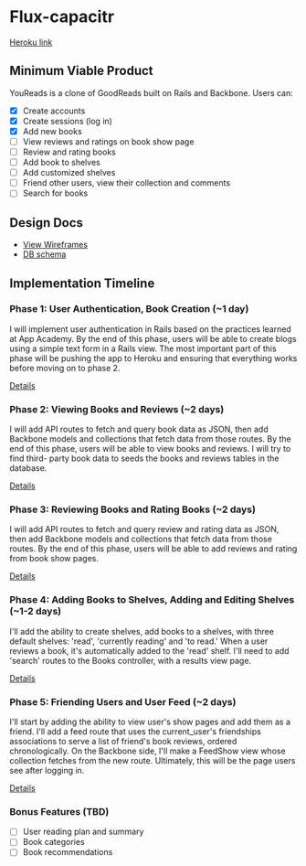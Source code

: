 # Flux-capacitr

[Heroku link][heroku]

[heroku]: http://youreads.herokuapp.com

## Minimum Viable Product
YouReads is a clone of GoodReads built on Rails and Backbone. Users can:

<!-- This is a Markdown checklist. Use it to keep track of your progress! -->

- [x] Create accounts
- [x] Create sessions (log in)
- [x] Add new books
- [ ] View reviews and ratings on book show page
- [ ] Review and rating books
- [ ] Add book to shelves
- [ ] Add customized shelves
- [ ] Friend other users, view their collection and comments
- [ ] Search for books

## Design Docs
* [View Wireframes][views]
* [DB schema][schema]

[views]: ./docs/views.md
[schema]: ./docs/schema.md

## Implementation Timeline

### Phase 1: User Authentication, Book Creation (~1 day)
I will implement user authentication in Rails based on the practices learned at
App Academy. By the end of this phase, users will be able to create blogs using
a simple text form in a Rails view. The most important part of this phase will
be pushing the app to Heroku and ensuring that everything works before moving on
to phase 2.

[Details][phase-one]

### Phase 2: Viewing Books and Reviews (~2 days)
I will add API routes to fetch and query book data as JSON, then add Backbone
models and collections that fetch data from those routes. By the end of this
phase, users will be able to view books and reviews. I will try to find third-
party book data to seeds the books and reviews tables in the database.

[Details][phase-two]

### Phase 3: Reviewing Books and Rating Books (~2 days)
I will add API routes to fetch and query review and rating data as JSON, then
add Backbone models and collections that fetch data from those routes. By the
end of this phase, users will be able to add reviews and rating from book show
pages.

[Details][phase-three]

### Phase 4: Adding Books to Shelves, Adding and Editing Shelves (~1-2 days)
I'll add the ability to create shelves, add books to a shelves, with three
default shelves: 'read', 'currently reading' and 'to read.' When a user reviews
a book, it's automatically added to the 'read' shelf. I'll need to add 'search'
routes to the Books controller, with a results view page.

[Details][phase-four]

### Phase 5: Friending Users and User Feed (~2 days)
I'll start by adding the ability to view user's show pages and add them as a
friend. I'll add a feed route that uses the current_user's friendships
associations to serve a list of friend's book reviews, ordered chronologically.
On the Backbone side, I'll make a FeedShow view whose collection fetches from
the new route. Ultimately, this will be the page users see after logging in.

[Details][phase-five]

### Bonus Features (TBD)
- [ ] User reading plan and summary
- [ ] Book categories
- [ ] Book recommendations

[phase-one]: ./docs/phases/phase1.md
[phase-two]: ./docs/phases/phase2.md
[phase-three]: ./docs/phases/phase3.md
[phase-four]: ./docs/phases/phase4.md
[phase-five]: ./docs/phases/phase5.md

